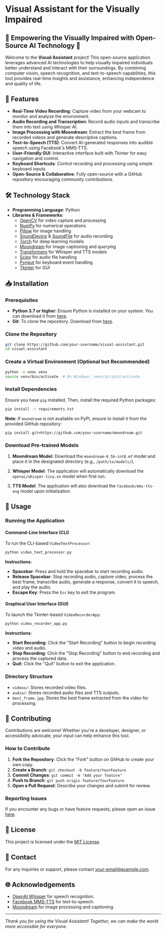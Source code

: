 # Visual Assistant for the Visually Impaired

## 🌟 **Empowering the Visually Impaired with Open-Source AI Technology** 🌟

Welcome to the **Visual Assistant** project! This open-source application leverages advanced AI technologies to help visually impaired individuals better understand and interact with their surroundings. By combining computer vision, speech recognition, and text-to-speech capabilities, this tool provides real-time insights and assistance, enhancing independence and quality of life.

## 🚀 **Features**

- **Real-Time Video Recording**: Capture video from your webcam to monitor and analyze the environment.
- **Audio Recording and Transcription**: Record audio inputs and transcribe them into text using Whisper AI.
- **Image Processing with Moondream**: Extract the best frame from recorded videos and generate descriptive captions.
- **Text-to-Speech (TTS)**: Convert AI-generated responses into audible speech using Facebook's MMS-TTS.
- **User-Friendly GUI**: Interactive interface built with Tkinter for easy navigation and control.
- **Keyboard Shortcuts**: Control recording and processing using simple keyboard inputs.
- **Open-Source & Collaborative**: Fully open-source with a GitHub repository encouraging community contributions.

## 🛠 **Technology Stack**

- **Programming Language**: Python
- **Libraries & Frameworks**:
  - [OpenCV](https://opencv.org/) for video capture and processing
  - [NumPy](https://numpy.org/) for numerical operations
  - [Pillow](https://python-pillow.org/) for image handling
  - [SoundDevice](https://python-sounddevice.readthedocs.io/) & [SoundFile](https://pysoundfile.readthedocs.io/) for audio recording
  - [Torch](https://pytorch.org/) for deep learning models
  - [Moondream](https://github.com/your-repo/moondream) for image captioning and querying
  - [Transformers](https://huggingface.co/transformers/) for Whisper and TTS models
  - [Scipy](https://www.scipy.org/) for audio file handling
  - [Pynput](https://pynput.readthedocs.io/) for keyboard event handling
  - [Tkinter](https://docs.python.org/3/library/tkinter.html) for GUI

## 📥 **Installation**

### Prerequisites

- **Python 3.7 or higher**: Ensure Python is installed on your system. You can download it from [here](https://www.python.org/downloads/).
- **Git**: To clone the repository. Download from [here](https://git-scm.com/downloads).

### Clone the Repository

```bash
git clone https://github.com/your-username/visual-assistant.git
cd visual-assistant
```

### Create a Virtual Environment (Optional but Recommended)

```bash
python -m venv venv
source venv/bin/activate  # On Windows: venv\Scripts\activate
```

### Install Dependencies

Ensure you have `pip` installed. Then, install the required Python packages:

```bash
pip install -r requirements.txt
```

**Note**: If `moondream` is not available on PyPI, ensure to install it from the provided GitHub repository:

```bash
pip install git+https://github.com/your-username/moondream.git
```

### Download Pre-trained Models

1. **Moondream Model**: Download the `moondream-0_5b-int8.mf` model and place it in the designated directory (e.g., `/path/to/models/`).

2. **Whisper Model**: The application will automatically download the `openai/whisper-tiny.en` model when first run.

3. **TTS Model**: The application will also download the `facebook/mms-tts-eng` model upon initialization.

## 🏃 **Usage**

### Running the Application

#### Command-Line Interface (CLI)

To run the CLI-based `VideoTextProcessor`:

```bash
python video_text_processor.py
```

**Instructions**:

- **Spacebar**: Press and hold the spacebar to start recording audio.
- **Release Spacebar**: Stop recording audio, capture video, process the best frame, transcribe audio, generate a response, convert it to speech, and play the audio.
- **Escape Key**: Press the `Esc` key to exit the program.

#### Graphical User Interface (GUI)

To launch the Tkinter-based `VideoRecorderApp`:

```bash
python video_recorder_app.py
```

**Instructions**:

- **Start Recording**: Click the "Start Recording" button to begin recording video and audio.
- **Stop Recording**: Click the "Stop Recording" button to end recording and process the captured data.
- **Quit**: Click the "Quit" button to exit the application.

### Directory Structure

- `videos/`: Stores recorded video files.
- `audio/`: Stores recorded audio files and TTS outputs.
- `best_frame.jpg`: Stores the best frame extracted from the video for processing.

## 🤝 **Contributing**

Contributions are welcome! Whether you're a developer, designer, or accessibility advocate, your input can help enhance this tool.

### How to Contribute

1. **Fork the Repository**: Click the "Fork" button on GitHub to create your own copy.
2. **Create a Branch**: `git checkout -b feature/YourFeature`
3. **Commit Changes**: `git commit -m "Add your feature"`
4. **Push to Branch**: `git push origin feature/YourFeature`
5. **Open a Pull Request**: Describe your changes and submit for review.

### Reporting Issues

If you encounter any bugs or have feature requests, please open an issue [here](https://github.com/your-username/visual-assistant/issues).

## 📄 **License**

This project is licensed under the [MIT License](LICENSE).

## 📧 **Contact**

For any inquiries or support, please contact [your-email@example.com](mailto:your-email@example.com).

## 🌐 **Acknowledgements**

- [OpenAI Whisper](https://github.com/openai/whisper) for speech recognition.
- [Facebook MMS-TTS](https://github.com/facebookresearch/mms-tts) for text-to-speech.
- [Moondream](https://github.com/your-repo/moondream) for image processing and captioning.

---

*Thank you for using the Visual Assistant! Together, we can make the world more accessible for everyone.*
